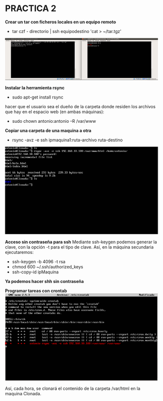 # PRACTICA 2

**Crear un tar con ficheros locales en un equipo remoto**
- tar czf - directorio | ssh equipodestino 'cat > ~/tar.tgz'

![img](https://raw.githubusercontent.com/toniMR/SWAP-18-19/master/practicas/P2/imagenes/Tar-Pipe.png)


**Instalar la herramienta rsync**
- sudo apt-get install rsync

hacer que el usuario sea el dueño de la carpeta donde residen los archivos que hay en el espacio web (en ambas máquinas):

- sudo chown antonio:antonio –R /var/www


**Copiar una carpeta de una maquina a otra**
- rsync -avz -e ssh ipmaquina1:ruta-archivo ruta-destino

![img](https://raw.githubusercontent.com/toniMR/SWAP-18-19/master/practicas/P2/imagenes/Rsync-carpeta.png)


**Acceso sin contraseña para ssh**
Mediante ssh-keygen podemos generar la clave, con la opción -t para el tipo de clave.
Así, en la máquina secundaria ejecutaremos:
- ssh-keygen -b 4096 -t rsa
- chmod 600 ~/.ssh/authorized_keys
- ssh-copy-id ipMaquina

**Ya podemos hacer shh sin contraseña**


**Programar tareas con crontab**
![img](https://raw.githubusercontent.com/toniMR/SWAP-18-19/master/practicas/P2/imagenes/Crontab.png)

Así, cada hora, se clonará el contenido de la carpeta /var/html en la maquina Clonada.


